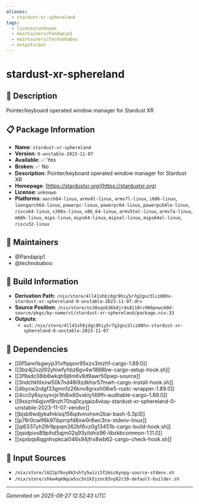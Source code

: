 ```yaml
---
aliases:
  - stardust-xr-sphereland
tags:
  - license/unknown
  - maintainers/Pandapip1
  - maintainers/technobaboo
  - outputs/out
---
```


# stardust-xr-sphereland

## 📝 Description

Pointer/keyboard operated window manager for Stardust XR

## 📋 Package Information

- **Name**: `stardust-xr-sphereland`
- **Version**: `0-unstable-2023-11-07`
- **Available**: ✅ Yes
- **Broken**: ✅ No
- **Description**: Pointer/keyboard operated window manager for Stardust XR
- **Homepage**: [https://stardustxr.org](https://stardustxr.org)
- **License**: `unknown`
- **Platforms**: `aarch64-linux`, `armv6l-linux`, `armv7l-linux`, `i686-linux`, `loongarch64-linux`, `powerpc-linux`, `powerpc64-linux`, `powerpc64le-linux`, `riscv64-linux`, `s390x-linux`, `x86_64-linux`, `armv5tel-linux`, `armv7a-linux`, `m68k-linux`, `mips-linux`, `mips64-linux`, `mipsel-linux`, `mips64el-linux`, `riscv32-linux`
## 👥 Maintainers

- @Pandapip1
- @technobaboo


## 🔧 Build Information

- **Derivation Path**: `/nix/store/4ll41shbjdgc9hiy5r7g2gnz3lcz08hx-stardust-xr-sphereland-0-unstable-2023-11-07.drv`
- **Source Position**: `/nix/store/ns30sqxb36k8jrds8z18rv96bpnwc60d-source/pkgs/by-name/st/stardust-xr-sphereland/package.nix:33`
- **Outputs**:
  - `out`:  `/nix/store/4ll41shbjdgc9hiy5r7g2gnz3lcz08hx-stardust-xr-sphereland-0-unstable-2023-11-07`

## 🔗 Dependencies

- [[0f5ann1sgwyp31vlfqqsnr95xzv3mzhf-cargo-1.89.0]]
- [[3bz4j2xzjl92yhiwfyhbz6gv4w1888bw-cargo-setup-hook.sh]]
- [[3f9adc08ib6wkqh9j8m6v9d9awr50pwp-source]]
- [[3ndchkhlxxw50k7nd48i9zdkhsr57mwh-cargo-install-hook.sh]]
- [[4bycw2rdgf33gmn1z26knv8grxxh06w5-rustc-wrapper-1.89.0]]
- [[4cc0y6syxyxvjx1lh8ix60vxkly149fh-auditable-cargo-1.89.0]]
- [[9xszrh6qjvnf8nzh70nq0cyqaiz4vkay-stardust-xr-sphereland-0-unstable-2023-11-07-vendor]]
- [[bjsb6wdjykafnkixq156qdvmxhsm2bai-bash-5.3p3]]
- [[p76r0cwlf6k97ibprrpfd8xw0r8wc3nx-stdenv-linux]]
- [[qi6337yh29r9ppqm262bf6vz0g13451b-cargo-build-hook.sh]]
- [[qsidpixs89pihd5qjm02q93yilshiz96-libxkbcommon-1.11.0]]
- [[xqxbqs6qgnhvpkcai046s94jfrx8wb62-cargo-check-hook.sh]]

## 📁 Input Sources

- `/nix/store/l622p70vy8k5sh7y5wizi5f2mic6ynpg-source-stdenv.sh`
- `/nix/store/shkw4qm9qcw5sc5n1k5jznc83ny02r39-default-builder.sh`

---
*Generated on 2025-09-27 12:52:43 UTC*
